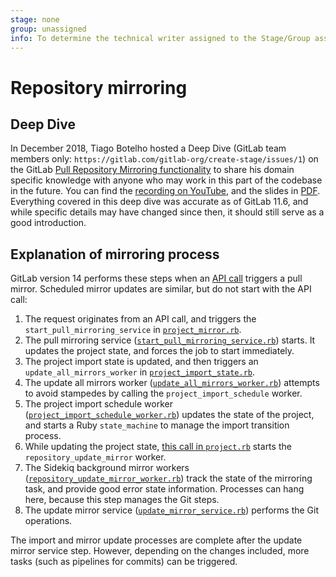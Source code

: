 ```yaml
---
stage: none
group: unassigned
info: To determine the technical writer assigned to the Stage/Group associated with this page, see https://about.gitlab.com/handbook/engineering/ux/technical-writing/#assignments
---
```


# Repository mirroring

## Deep Dive

<!-- vale gitlab.Spelling = NO -->

In December 2018, Tiago Botelho hosted a Deep Dive (GitLab team members only: `https://gitlab.com/gitlab-org/create-stage/issues/1`)
on the GitLab [Pull Repository Mirroring functionality](../user/project/repository/mirror/pull.md)
to share his domain specific knowledge with anyone who may work in this part of the
codebase in the future. You can find the <i class="fa fa-youtube-play youtube" aria-hidden="true"></i> [recording on YouTube](https://www.youtube.com/watch?v=sSZq0fpdY-Y),
and the slides in [PDF](https://gitlab.com/gitlab-org/create-stage/uploads/8693404888a941fd851f8a8ecdec9675/Gitlab_Create_-_Pull_Mirroring_Deep_Dive.pdf).
Everything covered in this deep dive was accurate as of GitLab 11.6, and while specific
details may have changed since then, it should still serve as a good introduction.

<!-- vale gitlab.Spelling = YES -->

## Explanation of mirroring process

GitLab version 14 performs these steps when an
[API call](../api/projects.md#start-the-pull-mirroring-process-for-a-project)
triggers a pull mirror. Scheduled mirror updates are similar, but do not start with the API call:

1. The request originates from an API call, and triggers the `start_pull_mirroring_service` in
   [`project_mirror.rb`](https://gitlab.com/gitlab-org/gitlab/-/blob/master/ee/lib/api/project_mirror.rb).
1. The pull mirroring service
   ([`start_pull_mirroring_service.rb`](https://gitlab.com/gitlab-org/gitlab/-/blob/master/ee/app/services/start_pull_mirroring_service.rb)) starts. It updates the project state, and forces the job to start immediately.
1. The project import state is updated, and then triggers an `update_all_mirrors_worker` in
   [`project_import_state.rb`](https://gitlab.com/gitlab-org/gitlab/-/blob/master/ee/app/models/ee/project_import_state.rb#L170).
1. The update all mirrors worker
   ([`update_all_mirrors_worker.rb`](https://gitlab.com/gitlab-org/gitlab/-/blob/master/ee/app/workers/update_all_mirrors_worker.rb))
   attempts to avoid stampedes by calling the `project_import_schedule` worker.
1. The project import schedule worker
   ([`project_import_schedule_worker.rb`](https://gitlab.com/gitlab-org/gitlab/-/blob/master/ee/app/workers/project_import_schedule_worker.rb#L21)) updates the state of the project, and
   starts a Ruby `state_machine` to manage the import transition process.
1. While updating the project state,
   [this call in `project.rb`](https://gitlab.com/gitlab-org/gitlab/-/blob/master/ee/app/models/ee/project.rb#L426)
   starts the `repository_update_mirror` worker.
1. The Sidekiq background mirror workers
   ([`repository_update_mirror_worker.rb`](https://gitlab.com/gitlab-org/gitlab/-/blob/master/ee/app/workers/repository_update_mirror_worker.rb)) track the state of the mirroring task, and
   provide good error state information. Processes can hang here, because this step manages the Git steps.
1. The update mirror service
   ([`update_mirror_service.rb`](https://gitlab.com/gitlab-org/gitlab/-/blob/master/ee/app/services/projects/update_mirror_service.rb))
   performs the Git operations.

The import and mirror update processes are complete after the update mirror service step. However, depending on the changes included, more tasks (such as pipelines for commits) can be triggered.
